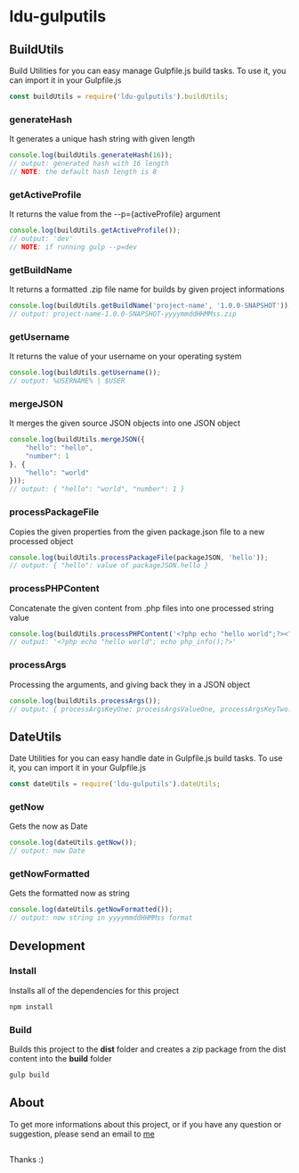# ldu-gulputils

## BuildUtils

Build Utilities for you can easy manage Gulpfile.js build tasks. To use it, you can import it in your Gulpfile.js

``` js
const buildUtils = require('ldu-gulputils').buildUtils;
```

### generateHash

It generates a unique hash string with given length

``` js
console.log(buildUtils.generateHash(16));
// output: generated hash with 16 length
// NOTE: the default hash length is 8
```

### getActiveProfile

It returns the value from the --p={activeProfile} argument

``` js
console.log(buildUtils.getActiveProfile());
// output: 'dev'
// NOTE: if running gulp --p=dev
```

### getBuildName

It returns a formatted .zip file name for builds by given project informations

``` js
console.log(buildUtils.getBuildName('project-name', '1.0.0-SNAPSHOT'));
// output: project-name-1.0.0-SNAPSHOT-yyyymmddHHMMss.zip
```

### getUsername

It returns the value of your username on your operating system

``` js
console.log(buildUtils.getUsername());
// output: %USERNAME% | $USER
```

### mergeJSON

It merges the given source JSON objects into one JSON object

``` js
console.log(buildUtils.mergeJSON({
    "hello": "hello",
    "number": 1
}, {
    "hello": "world"
}));
// output: { "hello": "world", "number": 1 }
```

### processPackageFile

Copies the given properties from the given package.json file to a new processed object

``` js
console.log(buildUtils.processPackageFile(packageJSON, 'hello'));
// output: { "hello": value of packageJSON.hello }
```

### processPHPContent

Concatenate the given content from .php files into one processed string value

``` js
console.log(buildUtils.processPHPContent('<?php echo "hello world";?><?php echo php_info();?>'));
// output: '<?php echo "hello world"; echo php_info();?>'
```

### processArgs

Processing the arguments, and giving back they in a JSON object

``` js
console.log(buildUtils.processArgs());
// output: { processArgsKeyOne: processArgsValueOne, processArgsKeyTwo: processArgsValueTwo }
```

## DateUtils

Date Utilities for you can easy handle date in Gulpfile.js build tasks. To use it, you can import it in your Gulpfile.js

``` js
const dateUtils = require('ldu-gulputils').dateUtils;
```

### getNow

Gets the now as Date

``` js
console.log(dateUtils.getNow());
// output: now Date
```

### getNowFormatted

Gets the formatted now as string

``` js
console.log(dateUtils.getNowFormatted());
// output: now string in yyyymmddHHMMss format
```

## Development

### Install

Installs all of the dependencies for this project

``` sh
npm install
```

### Build

Builds this project to the **dist** folder and creates a zip package from the dist content into the **build** folder

``` sh
gulp build
```

## About

To get more informations about this project, or if you have any question or suggestion, please send an email to [me](mailto:info@lildworks.hu)

## 

Thanks :)
